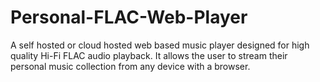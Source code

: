 # Personal-FLAC-Web-Player
A self hosted or cloud hosted web based music player designed for high quality Hi-Fi FLAC audio playback. It allows the user to stream their personal music collection from any device with a browser.
